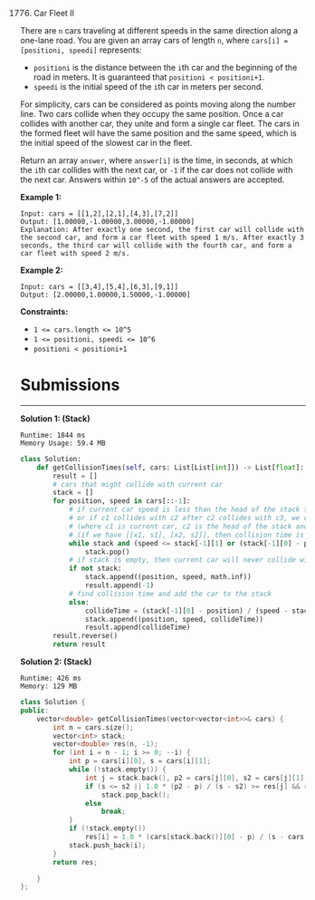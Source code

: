 1776. Car Fleet II

There are `n` cars traveling at different speeds in the same direction along a one-lane road. You are given an array cars of length `n`, where `cars[i] = [positioni, speedi]` represents:

* `positioni` is the distance between the `i`th car and the beginning of the road in meters. It is guaranteed that `positioni < positioni+1`.
* `speedi` is the initial speed of the `i`th car in meters per second.

For simplicity, cars can be considered as points moving along the number line. Two cars collide when they occupy the same position. Once a car collides with another car, they unite and form a single car fleet. The cars in the formed fleet will have the same position and the same speed, which is the initial speed of the slowest car in the fleet.

Return an array `answer`, where `answer[i]` is the time, in seconds, at which the `i`th car collides with the next car, or `-1` if the car does not collide with the next car. Answers within `10^-5` of the actual answers are accepted.

 

**Example 1:**
```
Input: cars = [[1,2],[2,1],[4,3],[7,2]]
Output: [1.00000,-1.00000,3.00000,-1.00000]
Explanation: After exactly one second, the first car will collide with the second car, and form a car fleet with speed 1 m/s. After exactly 3 seconds, the third car will collide with the fourth car, and form a car fleet with speed 2 m/s.
```

**Example 2:**
```
Input: cars = [[3,4],[5,4],[6,3],[9,1]]
Output: [2.00000,1.00000,1.50000,-1.00000]
```

**Constraints:**

* `1 <= cars.length <= 10^5`
* `1 <= positioni, speedi <= 10^6`
* `positioni < positioni+1`

# Submissions
---
**Solution 1: (Stack)**
```
Runtime: 1844 ms
Memory Usage: 59.4 MB
```
```python
class Solution:
    def getCollisionTimes(self, cars: List[List[int]]) -> List[float]:
        result = []
        # cars that might collide with current car
        stack = []
        for position, speed in cars[::-1]:
            # if current car speed is less than the head of the stack then there won't be a collision
            # or if c1 collides with c2 after c2 collides with c3, we can ignore c2 and find collision time of c1 and c3 instead
            # (where c1 is current car, c2 is the head of the stack and c3 is the car that c2 will collide with)
            # (if we have [[x1, s1], [x2, s2]], then collision time is (x2 - x1) / (s1 - s2))
            while stack and (speed <= stack[-1][1] or (stack[-1][0] - position) / (speed - stack[-1][1]) >= stack[-1][2]):
                stack.pop()
            # if stack is empty, then current car will never collide with the next car
            if not stack:
                stack.append((position, speed, math.inf))
                result.append(-1)
            # find collision time and add the car to the stack
            else:
                collideTime = (stack[-1][0] - position) / (speed - stack[-1][1])
                stack.append((position, speed, collideTime))
                result.append(collideTime)
        result.reverse()
        return result
```

**Solution 2: (Stack)**
```
Runtime: 426 ms
Memory: 129 MB
```
```c++
class Solution {
public:
    vector<double> getCollisionTimes(vector<vector<int>>& cars) {
        int n = cars.size();
        vector<int> stack;
        vector<double> res(n, -1);
        for (int i = n - 1; i >= 0; --i) {
            int p = cars[i][0], s = cars[i][1];
            while (!stack.empty()) {
                int j = stack.back(), p2 = cars[j][0], s2 = cars[j][1];
                if (s <= s2 || 1.0 * (p2 - p) / (s - s2) >= res[j] && res[j] > 0)
                    stack.pop_back();
                else
                    break;
            }
            if (!stack.empty())
                res[i] = 1.0 * (cars[stack.back()][0] - p) / (s - cars[stack.back()][1]);
            stack.push_back(i);
        }
        return res;

    }
};
```
